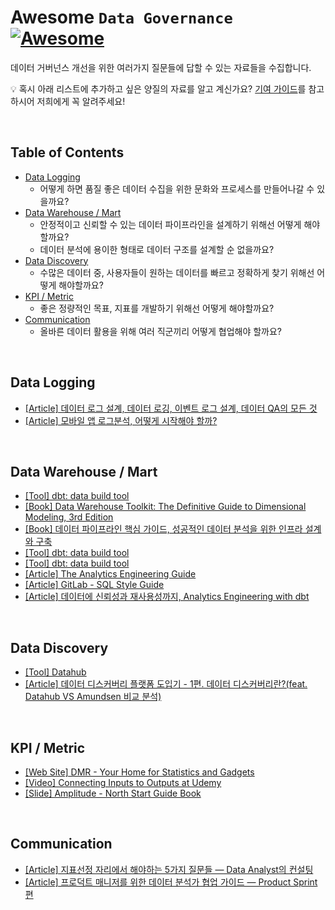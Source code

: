 # Awesome `Data Governance` [![Awesome](https://awesome.re/badge.svg)](https://awesome.re)

데이터 거버넌스 개선을 위한 여러가지 질문들에 답할 수 있는 자료들을 수집합니다.

💡 혹시 아래 리스트에 추가하고 싶은 양질의 자료를 알고 계신가요? [기여 가이드](./CONTRIBUTING.md)를 참고하시어 저희에게 꼭 알려주세요!

<br/>

## Table of Contents

  * [Data Logging](#data-logging)
    * 어떻게 하면 품질 좋은 데이터 수집을 위한 문화와 프로세스를 만들어나갈 수 있을까요?
  * [Data Warehouse / Mart](#data-warehouse---mart)
    * 안정적이고 신뢰할 수 있는 데이터 파이프라인을 설계하기 위해선 어떻게 해야할까요?
    * 데이터 분석에 용이한 형태로 데이터 구조를 설계할 순 없을까요?
  * [Data Discovery](#data-discovery)
    * 수많은 데이터 중, 사용자들이 원하는 데이터를 빠르고 정확하게 찾기 위해선 어떻게 해야할까요?
  * [KPI / Metric](#kpi---metric)
    * 좋은 정량적인 목표, 지표를 개발하기 위해선 어떻게 해야할까요?
  * [Communication](#communication)
    * 올바른 데이터 활용을 위해 여러 직군끼리 어떻게 협업해야 할까요?

<br/>

## Data Logging
  
* [[Article] 데이터 로그 설계, 데이터 로깅, 이벤트 로그 설계, 데이터 QA의 모든 것](https://zzsza.github.io/data/2021/06/13/data-event-log-definition/)
* [[Article] 모바일 앱 로그분석, 어떻게 시작해야 할까?](https://brunch.co.kr/@leoyang99/15)

<br/>

## Data Warehouse / Mart

* [[Tool] dbt: data build tool](https://www.getdbt.com/)
* [[Book] Data Warehouse Toolkit: The Definitive Guide to Dimensional Modeling, 3rd Edition](https://www.amazon.com/Data-Warehouse-Toolkit-Definitive-Dimensional/dp/1118530802)
* [[Book] 데이터 파이프라인 핵심 가이드, 성공적인 데이터 분석을 위한 인프라 설계와 구축](http://www.kyobobook.co.kr/product/detailViewKor.laf?mallGb=KOR&ejkGb=KOR&barcode=9791158393045)
* [[Tool] dbt: data build tool](https://www.getdbt.com/)
* [[Tool] dbt: data build tool](https://www.getdbt.com/)
* [[Article] The Analytics Engineering Guide](https://www.getdbt.com/analytics-engineering/)
* [[Article] GitLab - SQL Style Guide](https://about.gitlab.com/handbook/business-technology/data-team/platform/sql-style-guide/)
* [[Article] 데이터에 신뢰성과 재사용성까지, Analytics Engineering with dbt](https://tech.socarcorp.kr/data/2022/07/25/analytics-engineering-with-dbt.html)

<br/>

## Data Discovery

* [[Tool] Datahub](https://datahubproject.io/)
* [[Article] 데이터 디스커버리 플랫폼 도입기 - 1편. 데이터 디스커버리란?(feat. Datahub VS Amundsen 비교 분석)](https://tech.socarcorp.kr/data/2022/02/25/data-discovery-platform-01.html)

<br/>

## KPI / Metric

* [[Web Site] DMR - Your Home for Statistics and Gadgets](https://expandedramblings.com/)
* [[Video] Connecting Inputs to Outputs at Udemy](https://amplitude.com/amplify-sessions?wchannelid=emyjmwjf79&wmediaid=rg1ahklebd)
* [[Slide] Amplitude - North Start Guide Book](https://amplitude.com/north-star)

<br/>

## Communication

* [[Article] 지표선정 자리에서 해야하는 5가지 질문들 — Data Analyst의 컨설팅](https://medium.com/alexandersyoon/%EC%A7%80%ED%91%9C%EC%84%A0%EC%A0%95-%EC%9E%90%EB%A6%AC%EC%97%90%EC%84%9C-%ED%95%B4%EC%95%BC%ED%95%98%EB%8A%94-5%EA%B0%80%EC%A7%80-%EC%A7%88%EB%AC%B8%EB%93%A4-data-analyst-%EC%9D%98-%EC%BB%A8%EC%84%A4%ED%8C%85-f7012d61a572)
* [[Article] 프로덕트 매니저를 위한 데이터 분석가 협업 가이드 — Product Sprint 편](https://medium.com/alexandersyoon/%ED%94%84%EB%A1%9C%EB%8D%95%ED%8A%B8-%EB%A7%A4%EB%8B%88%EC%A0%80%EB%A5%BC-%EC%9C%84%ED%95%9C-%EB%8D%B0%EC%9D%B4%ED%84%B0-%EB%B6%84%EC%84%9D%EA%B0%80-%ED%98%91%EC%97%85-%EA%B0%80%EC%9D%B4%EB%93%9C-become-best-workplace-buddies-af821839ac7b)